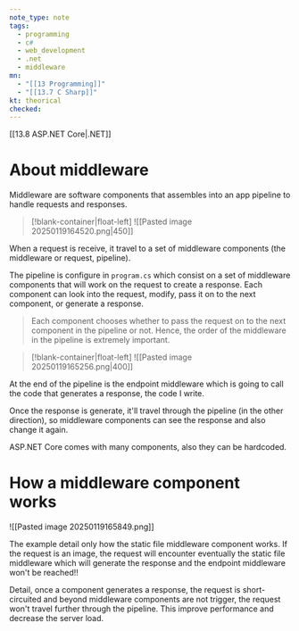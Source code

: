 ```yaml
---
note_type: note
tags:
  - programming
  - c#
  - web_development
  - .net
  - middleware
mn:
  - "[[13 Programming]]"
  - "[[13.7 C Sharp]]"
kt: theorical
checked:
---
```

[[13.8 ASP.NET Core|.NET]]

# About middleware
Middleware are software components that assembles into an app pipeline to handle requests and responses. 
>[!blank-container|float-left]
>![[Pasted image 20250119164520.png|450]]

When a request is receive, it travel to a set of middleware components (the middleware or request, pipeline). 

The pipeline is configure in `program.cs` which consist on a set of middleware components that will work on the request to create a response. Each component can look into the request, modify, pass it on to the next component, or generate a response. 

>Each component chooses whether to pass the request on to the next component in the pipeline or not. Hence, the order of the middleware in the pipeline is extremely important.

>[!blank-container|float-left]
>![[Pasted image 20250119165256.png|400]]

At the end of the pipeline is the endpoint middleware which is going to call the code that generates a response, the code I write. 

Once the response is generate, it'll travel through the pipeline (in the other direction), so middleware components can see the response and also change it again. 

ASP.NET Core comes with many components, also they can be hardcoded. 

# How a middleware component works
![[Pasted image 20250119165849.png]]

The example detail only how the static file middleware component works. If the request is an image, the request will encounter eventually the static file middleware which will generate the response and the endpoint middleware won't be reached!!

Detail, once a component generates a response, the request is short-circuited and beyond middleware components are not trigger, the request won't travel further through the pipeline. This improve performance and decrease the server load.
